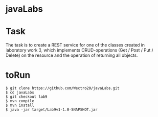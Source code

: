 # javaLabs

# Task
The task is to create a REST service for one of the classes created in laboratory work 3, 
which implements CRUD-operations (Get / Post / Put / Delete) 
on the resource and the operation of returning all objects.

# toRun
  ```
$ git clone https://github.com/Wectro20/javaLabs.git
$ cd javaLabs
$ git checkout lab9
$ mvn compile
$ mvn install
$ java -jar target/Lab9v1-1.0-SNAPSHOT.jar
  ```
